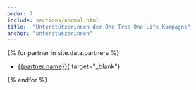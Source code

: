 ```yaml
---
order: 7
include: sections/normal.html
title:  "Unterstützerinnen der One Tree One Life Kampagne"
anchor: "unterstuezerinnen"
---
```

{% for partner in site.data.partners %}
- [{{partner.name}}]({{partner.link}}){:target="_blank"}

{% endfor %}
